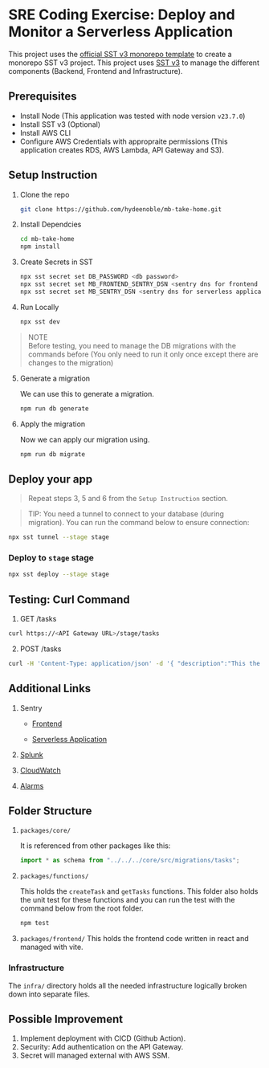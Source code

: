 # SRE Coding Exercise: Deploy and Monitor a Serverless Application

This project uses the [official SST v3 monorepo template](https://sst.dev/docs/set-up-a-monorepo) to create a monorepo SST v3 project. This project uses [SST v3](https://sst.dev/) to manage the different components (Backend, Frontend and Infrastructure).

## Prerequisites
* Install Node  (This application was tested with node version `v23.7.0`)
* Install SST v3 (Optional)
* Install AWS CLI
* Configure AWS Credentials with appropraite permissions (This application creates RDS, AWS Lambda, API Gateway and S3). 

## Setup Instruction

1. Clone the repo
   ```bash
   git clone https://github.com/hydeenoble/mb-take-home.git
   ```
2. Install Dependcies

   ```bash
   cd mb-take-home
   npm install
   ```

3. Create Secrets in SST

   ```bash
   npx sst secret set DB_PASSWORD <db password>
   npx sst secret set MB_FRONTEND_SENTRY_DSN <sentry dns for frontend application>
   npx sst secret set MB_SENTRY_DSN <sentry dns for serverless application>
   ```

4. Run Locally

   ```bash
   npx sst dev
   ```

> NOTE  
> Before testing, you need to manage the DB migrations with the commands before (You only need to run it only once except there are changes to the migration)

5. Generate a migration

   We can use this to generate a migration.

   ```bash
   npm run db generate
   ```
6. Apply the migration
   
   Now we can apply our migration using.
   ```bash
   npm run db migrate
   ```

## Deploy your app

> Repeat steps 3, 5 and 6 from the `Setup Instruction` section.

> TIP: You need a tunnel to connect to your database (during migration). You can run the command below to ensure connection: 

```bash
npx sst tunnel --stage stage 
```

### Deploy to `stage` stage

```bash
npx sst deploy --stage stage
```

## Testing: Curl Command

1. GET /tasks

```bash
curl https://<API Gateway URL>/stage/tasks
```

2. POST /tasks

```bash
curl -H 'Content-Type: application/json' -d '{ "description":"This the first tasks" }' -X POST https://<API Gateway URL>/stage/tasks
```

## Additional Links

1. Sentry
   
   * [Frontend](https://sentry.io/organizations/mightybyte-gv/projects/mb-frontend/?project=4508817680433152) 

   * [Serverless Application](https://sentry.io/organizations/mightybyte-gv/projects/serverless/?project=4508807825260544)

2. [Splunk](https://prd-p-duoeh.splunkcloud.com/en-US/app/search/search?q=search%20source%3D%22us-east-2%3AAWS%2FApiGateway%22%20OR%20source%3D%22us-east-2%3AAWS%2FLambda%22%20OR%20source%3D%22us-east-2%3AAWS%2FRDS%22&display.page.search.mode=smart&dispatch.sample_ratio=1&workload_pool=&earliest=-15m&latest=now&sid=1739576062.3943)

3. [CloudWatch](https://cloudwatch.amazonaws.com/dashboard.html?dashboard=MightyByte&context=eyJSIjoidXMtZWFzdC0xIiwiRCI6ImN3LWRiLTUwOTM5OTU5OTY4OCIsIlUiOiJ1cy1lYXN0LTFfQzVwWmZubGI4IiwiQyI6IjE0NDk0N2lpNXFrOXNmOHVrdmpxaGlxZWtrIiwiSSI6InVzLWVhc3QtMToyMmVmMjE4NC01NDY3LTRmOTMtODhkMi0xMTdiMTU0NWU0ZDAiLCJNIjoiUHVibGljIn0=)
   
4. [Alarms](https://us-east-2.console.aws.amazon.com/cloudwatch/home?region=us-east-2#alarmsV2:?~(selectedIds~(~'Error*20with*20Get*20Tasks*20Function)))

## Folder Structure

1. `packages/core/`

   It is referenced from other packages like this: 

   ```ts
   import * as schema from "../../../core/src/migrations/tasks";
   ```

2. `packages/functions/`

   This holds the `createTask` and `getTasks` functions. This folder also holds the unit test for these functions and you can run the test with the command below from the root folder. 

   ```bash
   npm test
   ```

3. `packages/frontend/`
   This holds the frontend code written in react and managed with vite. 

### Infrastructure

The `infra/` directory holds all the needed infrastructure logically broken down into separate files.

## Possible Improvement
1. Implement deployment with CICD (Github Action).
2. Security: Add authentication on the API Gateway.
3. Secret will managed external with AWS SSM. 
